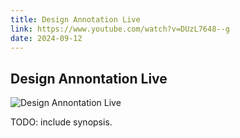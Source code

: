 ```yaml
---
title: Design Annotation Live
link: https://www.youtube.com/watch?v=DUzL7648--g
date: 2024-09-12
---
```


## Design Annontation Live

![Design Annontation Live](https://www.youtube.com/watch?v=DUzL7648--g)

TODO: include synopsis.